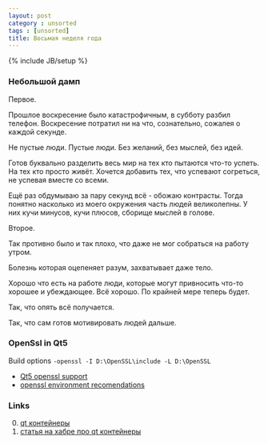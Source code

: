 ```yaml
---
layout: post
category : unsorted
tags : [unsorted]
title: Восьмая неделя года
---
```

{% include JB/setup %}

### Небольшой дамп
<p>Первое.</p>
<p>Прошлое воскресение было катастрофичным, в субботу разбил телефон. Воскресение потратил ни на что, сознательно, сожалея о каждой секунде.</p>
<p>Не пустые люди. Пустые люди. Без желаний, без мыслей, без идей.</p>
<p>Готов буквально разделить весь мир на тех кто пытаются что-то успеть. На тех кто просто живёт. Хочется добавить тех, что успевают согреться, не успевая вместе со всеми.</p>
<p>Ещё раз обдумываю за пару секунд всё - обожаю контрасты. Тогда понятно насколько из моего окружения часть людей великолепны. У них кучи минусов, кучи плюсов, сборище мыслей в голове.</p>
<p>Второе.</p>
<p>Так противно было и так плохо, что даже не мог собраться на работу утром.</p><p>Болезнь которая оцепеняет разум, захватывает даже тело.</p>
<p>Хорошо что есть на работе люди, которые могут привносить что-то хорошее и убеждающее. Всё хорошо. По крайней мере теперь будет.</p>
<p>Так, что опять всё получается.</p><p>Так, что сам готов мотивировать людей дальше.</p>


### OpenSsl in Qt5
Build options `-openssl -I D:\OpenSSL\include -L D:\OpenSSL`

- [Qt5 openssl support](http://www.qtcentre.org/threads/30523-How-to-Building-Qt-with-OpenSSL-support-using-the-Windows-SDK)
- [openssl environment recomendations](http://qt-project.org/wiki/Qt-5-Alpha-building-instructions)

### Links
0. [qt контейнеры](http://doc.qt.digia.com/qq/qq19-containers.html)
0. [статья на хабре про qt контейнеры](http://habrahabr.ru/post/127870/)
